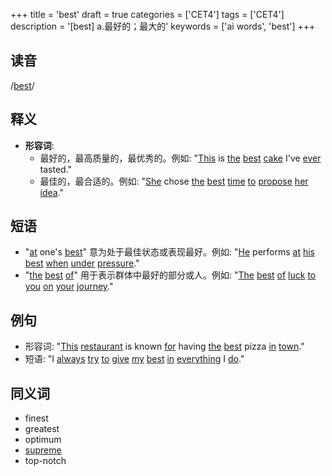 +++
title = 'best'
draft = true
categories = ['CET4']
tags = ['CET4']
description = '[best] a.最好的；最大的'
keywords = ['ai words', 'best']
+++

## 读音
/[best](/post/best/)/

## 释义
- **形容词**:
  - 最好的，最高质量的，最优秀的。例如: "[This](/post/this/) is [the](/post/the/) [best](/post/best/) [cake](/post/cake/) I've [ever](/post/ever/) tasted."
  - 最佳的，最合适的。例如: "[She](/post/she/) chose [the](/post/the/) [best](/post/best/) [time](/post/time/) [to](/post/to/) [propose](/post/propose/) [her](/post/her/) [idea](/post/idea/)."

## 短语
- "[at](/post/at/) one's [best](/post/best/)" 意为处于最佳状态或表现最好。例如: "[He](/post/he/) performs [at](/post/at/) [his](/post/his/) [best](/post/best/) [when](/post/when/) [under](/post/under/) [pressure](/post/pressure/)."
- "[the](/post/the/) [best](/post/best/) [of](/post/of/)" 用于表示群体中最好的部分或人。例如: "[The](/post/the/) [best](/post/best/) [of](/post/of/) [luck](/post/luck/) [to](/post/to/) [you](/post/you/) [on](/post/on/) [your](/post/your/) [journey](/post/journey/)."

## 例句
- 形容词: "[This](/post/this/) [restaurant](/post/restaurant/) is known [for](/post/for/) having [the](/post/the/) [best](/post/best/) pizza [in](/post/in/) [town](/post/town/)."
- 短语: "I [always](/post/always/) [try](/post/try/) [to](/post/to/) [give](/post/give/) [my](/post/my/) [best](/post/best/) [in](/post/in/) [everything](/post/everything/) I [do](/post/do/)."

## 同义词
- finest
- greatest
- optimum
- [supreme](/post/supreme/)
- top-notch
